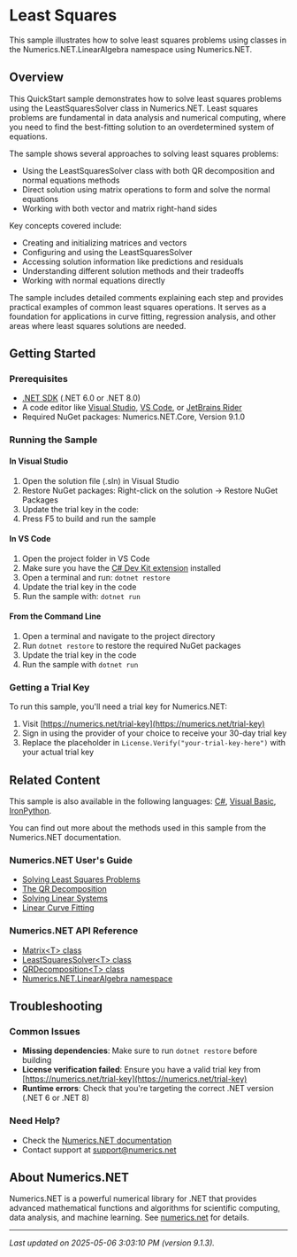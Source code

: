 # Least Squares

This sample illustrates how to solve least squares problems using classes in the Numerics.NET.LinearAlgebra namespace using Numerics.NET.

## Overview

This QuickStart sample demonstrates how to solve least squares problems using the LeastSquaresSolver class in 
Numerics.NET. Least squares problems are fundamental in data analysis and numerical computing, where you 
need to find the best-fitting solution to an overdetermined system of equations.

The sample shows several approaches to solving least squares problems:
- Using the LeastSquaresSolver class with both QR decomposition and normal equations methods
- Direct solution using matrix operations to form and solve the normal equations
- Working with both vector and matrix right-hand sides

Key concepts covered include:
- Creating and initializing matrices and vectors
- Configuring and using the LeastSquaresSolver
- Accessing solution information like predictions and residuals
- Understanding different solution methods and their tradeoffs
- Working with normal equations directly

The sample includes detailed comments explaining each step and provides practical examples of common least
squares operations. It serves as a foundation for applications in curve fitting, regression analysis, and
other areas where least squares solutions are needed.


## Getting Started

### Prerequisites

- [.NET SDK](https://dotnet.microsoft.com/download) (.NET 6.0 or .NET 8.0)
- A code editor like [Visual Studio](https://visualstudio.microsoft.com/), [VS Code](https://code.visualstudio.com/), or [JetBrains Rider](https://www.jetbrains.com/rider/)
- Required NuGet packages: Numerics.NET.Core, Version 9.1.0

### Running the Sample

#### In Visual Studio
1. Open the solution file (.sln) in Visual Studio
2. Restore NuGet packages: Right-click on the solution → Restore NuGet Packages
3. Update the trial key in the code:
4. Press F5 to build and run the sample

#### In VS Code

1. Open the project folder in VS Code
2. Make sure you have the [C# Dev Kit extension](https://marketplace.visualstudio.com/items?itemName=ms-dotnettools.csdevkit) installed
3. Open a terminal and run: `dotnet restore`
4. Update the trial key in the code 
5. Run the sample with: `dotnet run`

#### From the Command Line

1. Open a terminal and navigate to the project directory
2. Run `dotnet restore` to restore the required NuGet packages
3. Update the trial key in the code
4. Run the sample with `dotnet run`

### Getting a Trial Key

To run this sample, you'll need a trial key for Numerics.NET:

1. Visit [https://numerics.net/trial-key](https://numerics.net/trial-key)
2. Sign in using the provider of your choice to receive your 30-day trial key
3. Replace the placeholder in `License.Verify("your-trial-key-here")` with your actual trial key

## Related Content

This sample is also available in the following languages: 
[C#](https://github.com/NumericsDotNet/quickstart-csharp/tree/net6.0/linear-algebra/solving-equations-and-least-squares/least-squares), [Visual Basic](https://github.com/NumericsDotNet/quickstart-visualbasic/tree/net6.0/linear-algebra/solving-equations-and-least-squares/least-squares), [IronPython](https://github.com/NumericsDotNet/quickstart-ironpython/tree/net6.0/linear-algebra/solving-equations-and-least-squares/least-squares).

You can find out more about the methods used in this sample from the Numerics.NET documentation.

### Numerics.NET User's Guide

- [Solving Least Squares Problems](https://numerics.net/documentation/latest/vector-and-matrix/matrices/solving-least-squares-problems)
- [The QR Decomposition](https://numerics.net/documentation/latest/vector-and-matrix/matrix-decompositions/qr-decomposition)
- [Solving Linear Systems](https://numerics.net/documentation/latest/vector-and-matrix/matrix-decompositions/solving-linear-systems)
- [Linear Curve Fitting](https://numerics.net/documentation/latest/mathematics/curve-fitting/linear-curve-fitting)

### Numerics.NET API Reference

- [Matrix&lt;T&gt; class](https://numerics.net/documentation/latest/reference/numerics.net.matrix-1)
- [LeastSquaresSolver&lt;T&gt; class](https://numerics.net/documentation/latest/reference/numerics.net.linearalgebra.leastsquaressolver-1)
- [QRDecomposition&lt;T&gt; class](https://numerics.net/documentation/latest/reference/numerics.net.linearalgebra.qrdecomposition-1)
- [Numerics.NET.LinearAlgebra namespace](https://numerics.net/documentation/latest/reference/numerics.net.linearalgebra)


## Troubleshooting

### Common Issues

- **Missing dependencies**: Make sure to run `dotnet restore` before building
- **License verification failed**: Ensure you have a valid trial key from [https://numerics.net/trial-key](https://numerics.net/trial-key)
- **Runtime errors**: Check that you're targeting the correct .NET version (.NET 6 or .NET 8)

### Need Help?

- Check the [Numerics.NET documentation](https://numerics.net/documentation/)
- Contact support at [support@numerics.net](mailto:support@numerics.net?subject=LeastSquares%20QuickStart%20Sample%20%28F%23%29)

## About Numerics.NET

Numerics.NET is a powerful numerical library for .NET that provides advanced mathematical 
functions and algorithms for scientific computing, data analysis, and machine learning.
See [numerics.net](https://numerics.net) for details.

---

_Last updated on 2025-05-06 3:03:10 PM (version 9.1.3)._
